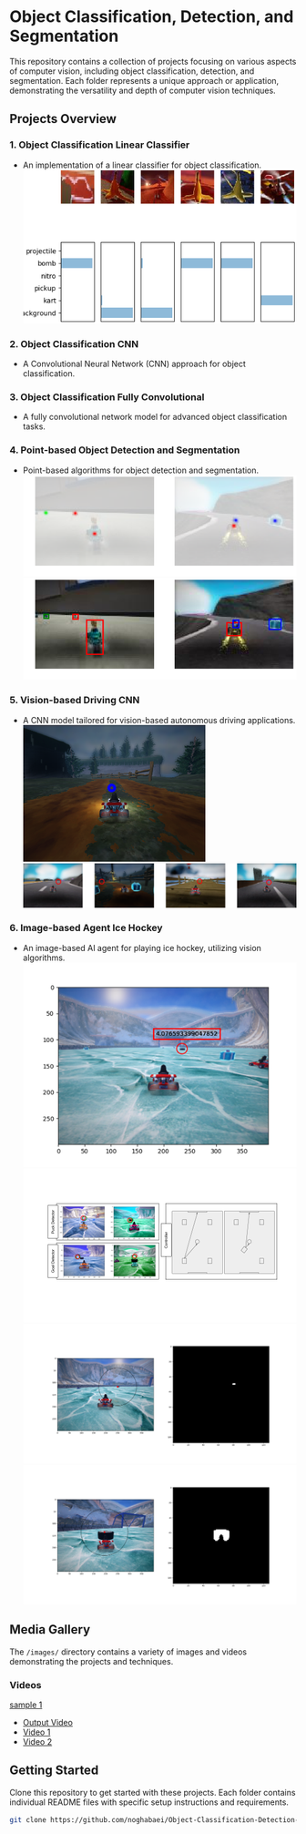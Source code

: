 # Object Classification, Detection, and Segmentation

This repository contains a collection of projects focusing on various aspects of computer vision, including object classification, detection, and segmentation. Each folder represents a unique approach or application, demonstrating the versatility and depth of computer vision techniques.

## Projects Overview

### 1. Object Classification Linear Classifier
- An implementation of a linear classifier for object classification.
  ![Visualization](/images/viz.png)

### 2. Object Classification CNN
- A Convolutional Neural Network (CNN) approach for object classification.


### 3. Object Classification Fully Convolutional
- A fully convolutional network model for advanced object classification tasks.


### 4. Point-based Object Detection and Segmentation
- Point-based algorithms for object detection and segmentation.
  ![Heat](/images/heat.png)
  ![Box](/images/box.png)
  
### 5. Vision-based Driving CNN
- A CNN model tailored for vision-based autonomous driving applications.
  ![Controller](/images/controller.png)
  ![Data](/images/data.png)

### 6. Image-based Agent Ice Hockey
- An image-based AI agent for playing ice hockey, utilizing vision algorithms.
  ![Picture2](/images/Picture2.png)
  ![method](/images/2.png)
  ![Mask Output 1](/images/mask_output1.png)
  ![Mask Output 2](/images/mask_output2.png)

## Media Gallery

The `/images/` directory contains a variety of images and videos demonstrating the projects and techniques.


### Videos

[sample 1](/images/4.gif)
- [Output Video](/images/5.gif)
- [Video 1](/images/6.gif)
- [Video 2](/images/7.gif)


## Getting Started

Clone this repository to get started with these projects. Each folder contains individual README files with specific setup instructions and requirements.

```bash
git clone https://github.com/noghabaei/Object-Classification-Detection-and-Segmentation.git
